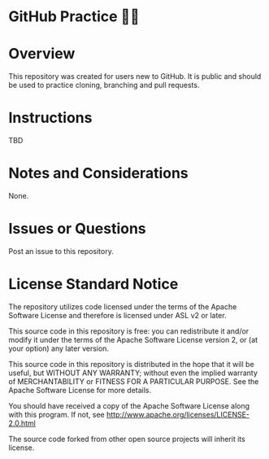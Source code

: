 # GitHub Practice 🏃‍♀️

# Overview
This repository was created for users new to GitHub. It is public and should be used to practice cloning, branching and pull requests.


# Instructions
TBD

# Notes and Considerations
None.

# Issues or Questions
Post an issue to this repository.

# License Standard Notice
The repository utilizes code licensed under the terms of the Apache Software License and therefore is licensed under ASL v2 or later.

This source code in this repository is free: you can redistribute it and/or modify it under the terms of the Apache Software License version 2, or (at your option) any later version.

This source code in this repository is distributed in the hope that it will be useful, but WITHOUT ANY WARRANTY; without even the implied warranty of MERCHANTABILITY or FITNESS FOR A PARTICULAR PURPOSE. See the Apache Software License for more details.

You should have received a copy of the Apache Software License along with this program. If not, see http://www.apache.org/licenses/LICENSE-2.0.html

The source code forked from other open source projects will inherit its license.


